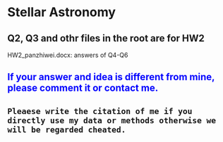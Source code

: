 # Stellar Astronomy

## Q2, Q3 and othr files in the root are for HW2
HW2_panzhiwei.docx: answers of Q4-Q6  
## <font color=Blue>If your answer and idea is different from mine, please comment it or contact me.</font>
## `Pleaese write the citation of me if you directly use my data or methods otherwise we will be regarded cheated.`




